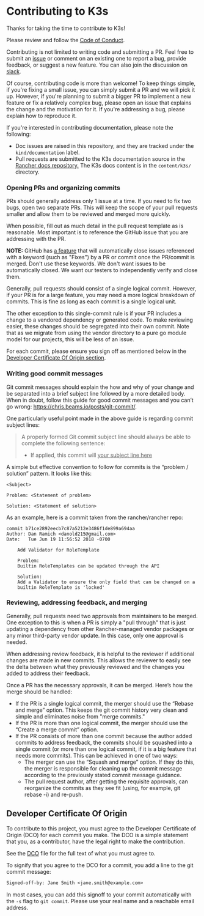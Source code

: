 # Contributing to K3s #

Thanks for taking the time to contribute to K3s!

Please review and follow the [Code of Conduct](https://github.com/k3s-io/k3s/blob/master/CODE_OF_CONDUCT.md).

Contributing is not limited to writing code and submitting a PR. Feel free to submit an [issue](https://github.com/k3s-io/k3s/issues/new/choose) or comment on an existing one to report a bug, provide feedback, or suggest a new feature. You can also join the discussion on [slack](https://slack.rancher.io/).

Of course, contributing code is more than welcome! To keep things simple, if you're fixing a small issue, you can simply submit a PR and we will pick it up. However, if you're planning to submit a bigger PR to implement a new feature or fix a relatively complex bug, please open an issue that explains the change and the motivation for it. If you're addressing a bug, please explain how to reproduce it.

If you're interested in contributing documentation, please note the following:
- Doc issues are raised in this repository, and they are tracked under the `kind/documentation` label.
- Pull requests are submitted to the K3s documentation source in the [Rancher docs repository.](https://github.com/rancher/docs/) The K3s docs content is in the `content/k3s/` directory.

### Opening PRs and organizing commits
PRs should generally address only 1 issue at a time. If you need to fix two bugs, open two separate PRs. This will keep the scope of your pull requests smaller and allow them to be reviewed and merged more quickly.

When possible, fill out as much detail in the pull request template as is reasonable. Most important is to reference the GitHub issue that you are addressing with the PR.

**NOTE:** GitHub has [a feature](https://docs.github.com/en/github/managing-your-work-on-github/linking-a-pull-request-to-an-issue#linking-a-pull-request-to-an-issue-using-a-keyword) that will automatically close issues referenced with a keyword (such as "Fixes") by a PR or commit once the PR/commit is merged. Don't use these keywords. We don't want issues to be automatically closed. We want our testers to independently verify and close them.

Generally, pull requests should consist of a single logical commit. However, if your PR is for a large feature, you may need a more logical breakdown of commits. This is fine as long as each commit is a single logical unit.

The other exception to this single-commit rule is if your PR includes a change to a vendored dependency or generated code. To make reviewing easier, these changes should be segregated into their own commit. Note that as we migrate from using the vendor directory to a pure go module model for our projects, this will be less of an issue.

For each commit, please ensure you sign off as mentioned below in the [Developer Certificate Of Origin section](#developer-certificate-of-origin).

### Writing good commit messages
Git commit messages should explain the how and why of your change and be separated into a brief subject line followed by a more detailed body. When in doubt, follow this guide for good commit messages and you can’t go wrong: https://chris.beams.io/posts/git-commit/.

One particularly useful point made in the above guide is regarding commit subject lines:

> A properly formed Git commit subject line should always be able to complete the following sentence:
> 
> - If applied, this commit will <ins>your subject line here</ins>

A simple but effective convention to follow for commits is the “problem / solution” pattern. It looks like this:
```
<Subject>

Problem: <Statement of problem>

Solution: <Statement of solution>
```

As an example, here is a commit taken from the rancher/rancher repo:
```
commit b71ce2892eecb7c87a5212e3486f1de899a694aa
Author: Dan Ramich <danold215@gmail.com>
Date:   Tue Jun 19 11:56:52 2018 -0700

    Add Validator for RoleTemplate

    Problem:
    Builtin RoleTemplates can be updated through the API

    Solution:
    Add a Validator to ensure the only field that can be changed on a
    builtin RoleTemplate is 'locked'
```

### Reviewing, addressing feedback, and merging
Generally, pull requests need two approvals from maintainers to be merged. One exception to this is when a PR is simply a "pull through" that is just updating a dependency from other Rancher-managed vendor packages or any minor third-party vendor update. In this case, only one approval is needed.

When addressing review feedback, it is helpful to the reviewer if additional changes are made in new commits. This allows the reviewer to easily see the delta between what they previously reviewed and the changes you added to address their feedback.

Once a PR has the necessary approvals, it can be merged. Here’s how the merge should be handled:
- If the PR is a single logical commit, the merger should use the “Rebase and merge” option. This keeps the git commit history very clean and simple and eliminates noise from "merge commits."
- If the PR is more than one logical commit, the merger should use the “Create a merge commit” option.
- If the PR consists of more than one commit because the author added commits to address feedback, the commits should be squashed into a single commit (or more than one logical commit, if it is a big feature that needs more commits). This can be achieved in one of two ways:
  - The merger can use the “Squash and merge” option. If they do this, the merger is responsible for cleaning up the commit message according to the previously stated commit message guidance.
  - The pull request author, after getting the requisite approvals, can reorganize the commits as they see fit (using, for example, git rebase -i) and re-push.

## Developer Certificate Of Origin ##

To contribute to this project, you must agree to the Developer Certificate of Origin (DCO) for each commit you make. The DCO is a simple statement that you, as a contributor, have the legal right to make the contribution.

See the [DCO](DCO) file for the full text of what you must agree to.

To signify that you agree to the DCO for a commit, you add a line to the git
commit message:

```txt
Signed-off-by: Jane Smith <jane.smith@example.com>
```

In most cases, you can add this signoff to your commit automatically with the
`-s` flag to `git commit`. Please use your real name and a reachable email address.
